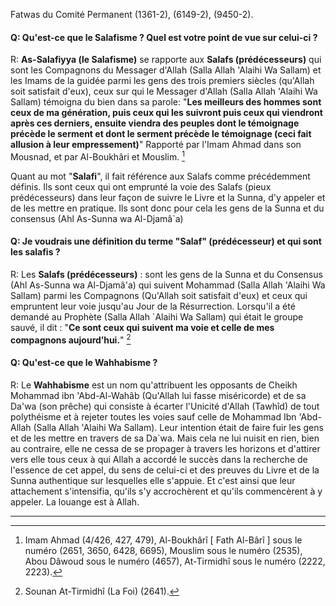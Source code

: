 ﻿---
layout: article
publisher: "alsalafiyyah@icloud.com"
source: "Fatwas du Comité Permanent (1361-2), (6149-2), (9450-2)"
hijri: Muharram 7, 1442 AH
date: 2020/08/26
permalink: /fr-salafisme/
shaykhs: 
 - Shaykh Abdul-Aziz Bin Baz
 - Shaykh Abdul-Razzaq al-Afify
 - Shaykh Abdullah ibn Ghudayyan
 - Shaykh Abdullah ibn Qa'ud
---

Fatwas du Comité Permanent (1361-2), (6149-2), (9450-2).

#### Q: Qu'est-ce que le Salafisme ? Quel est votre point de vue sur celui-ci ? 

R: **As-Salafiyya (le Salafisme)** se rapporte aux **Salafs (prédécesseurs)** qui sont les Compagnons du Messager d'Allah (Salla Allah 'Alaihi Wa Sallam) et les Imams de la guidée parmi les gens des trois premiers siècles (qu'Allah soit satisfait d'eux), ceux sur qui le Messager d'Allah (Salla Allah 'Alaihi Wa Sallam) témoigna du bien dans sa parole: "**Les meilleurs des hommes sont ceux de ma génération, puis ceux qui les suivront puis ceux qui viendront après ces derniers, ensuite viendra des peuples dont le témoignage précède le serment et dont le serment précède le témoignage (ceci fait allusion à leur empressement)**" Rapporté par l'Imam Ahmad dans son Mousnad, et par Al-Boukhâri et Mouslim. [^1]

Quant au mot "**Salafi**", il fait référence aux Salafs comme précédemment définis. Ils sont ceux qui ont emprunté la voie des Salafs (pieux prédécesseurs) dans leur façon de suivre le Livre et la Sunna, d'y appeler et de les mettre en pratique. Ils sont donc pour cela les gens de la Sunna et du consensus (Ahl As-Sunna wa Al-Djamâ`a) 
#### Q: Je voudrais une définition du terme "Salaf" (prédécesseur) et qui sont les salafis ? 

R: Les **Salafs (prédécesseurs)** : sont les gens de la Sunna et du Consensus (Ahl As-Sunna wa Al-Djamâ'a) qui suivent Mohammad (Salla Allah 'Alaihi Wa Sallam) parmi les Compagnons (Qu'Allah soit satisfait d'eux) et ceux qui empruntent leur voie jusqu'au Jour de la Résurrection. Lorsqu'il a été demandé au Prophète (Salla Allah `Alaihi Wa Sallam) qui était le groupe sauvé, il dit : "**Ce sont ceux qui suivent ma voie et celle de mes compagnons aujourd’hui.**" [^2]

#### Q: Qu'est-ce que le Wahhabisme ?

R: Le **Wahhabisme** est un nom qu'attribuent les opposants de Cheikh Mohammad ibn 'Abd-Al-Wahâb (Qu'Allah lui fasse miséricorde) et de sa Da'wa (son prêche) qui consiste à écarter l'Unicité d'Allah (Tawhîd) de tout polythéisme et à rejeter toutes les voies sauf celle de Mohammad Ibn 'Abd-Allah (Salla Allah 'Alaihi Wa Sallam). Leur intention était de faire fuir les gens et de les mettre en travers de sa Da`wa. Mais cela ne lui nuisit en rien, bien au contraire, elle ne cessa de se propager à travers les horizons et d'attirer vers elle tous ceux à qui Allah a accordé le succès dans la recherche de l'essence de cet appel, du sens de celui-ci et des preuves du Livre et de la Sunna authentique sur lesquelles elle s'appuie. Et c'est ainsi que leur attachement s'intensifia, qu'ils s'y accrochèrent et qu'ils commencèrent à y appeler. La louange est à Allah.

---

[^1]: Imam Ahmad (4/426, 427, 479), Al-Boukhârî [ Fath Al-Bârî ] sous le numéro (2651, 3650, 6428, 6695), Mouslim sous le numéro (2535), Abou Dâwoud sous le numéro (4657), At-Tirmidhî sous le numéro (2222, 2223).
[^2]: Sounan At-Tirmidhî (La Foi) (2641).

